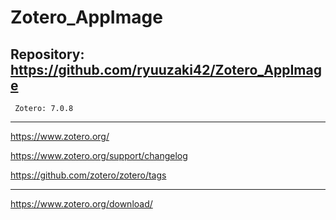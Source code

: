 # Zotero_AppImage

## Repository: https://github.com/ryuuzaki42/Zotero_AppImage
     Zotero: 7.0.8

---

https://www.zotero.org/

https://www.zotero.org/support/changelog

https://github.com/zotero/zotero/tags

---

https://www.zotero.org/download/
